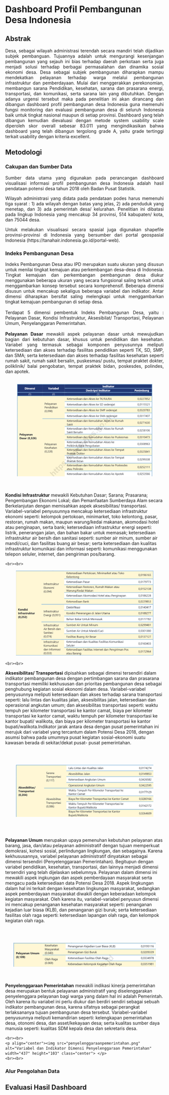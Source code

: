 # Dashboard Profil Pembangunan Desa Indonesia

## Abstrak
<p align="justify">
 Desa, sebagai wilayah administrasi terendah secara mandiri telah dijadikan subjek pembanguan. Tujuannya adalah untuk mengurangi kesenjangan pembangunan yang sejauh ini bias terhadap daerah perkotaan serta juga menjadi solusi terhadap berbagai permasalahan dan dinamika sosial ekonomi desa. Desa sebagai subjek pembangunan diharapkan mampu mendekatkan pelayanan terhadap warga melalui pembangunan infrastruktur dan pemberdayaan. Mulai dari menggerakkan perekonomian, membangun sarana Pendidikan, kesehatan, sarana dan prasarana energi, transportasi, dan komunikasi, serta sarana lain yang dibutuhkan. Dengan adanya urgensi tersebut maka pada penelitian ini akan dirancang dan dibangun dashboard profil pembangunan desa Indonesia guna memenuhi fungsi monitoring dan evaluasi pembangunan desa di seluruh Indonesia baik untuk tingkat nasional maupun di setiap provinsi. Dashboard yang telah dibangun kemudian dievaluasi dengan metode system usability scale diperoleh skor overall sebesar 83.011 yang mengindikasikan bahwa dashboard yang telah dibangun tergolong grade A, yaitu grade tertinggi terkait usability dengan kriteria excellent.
</p>

## Metodologi

### Cakupan dan Sumber Data

<p align="justify">
Sumber data utama yang digunakan pada perancangan dashboard visualisasi informasi profil pembangunan desa Indonesia adalah hasil pendataan potensi desa tahun 2018 oleh Badan Pusat Statistik.
</p>
<p align="justify"> 
Wilayah administrasi yang didata pada pendataan podes harus memenuhi tiga syarat : 1) ada wilayah dengan batas yang jelas, 2) ada penduduk yang menetap, dan 3) ada pemerintah desa/ kelurahan. Penelitian ini dibatasi pada lingkup Indonesia yang mencakup 34 provinsi, 514 kabupaten/ kota, dan 75044 desa.
</p>
<p align ="justify">
 Untuk melakukan visualisasi secara spasial juga digunakan shapefile provinsi-provinsi di Indonesia yang bersumber dari portal geospasial Indonesia (https://tanahair.indonesia.go.id/portal-web). 
</p>


### Indeks Pembangunan Desa

<p align="justify">
Indeks Pembangunan Desa atau IPD merupakan suatu ukuran yang disusun untuk menilai tingkat kemajuan atau perkembangan desa-desa di Indonesia. Tingkat kemajuan dan perkembangan pembangunan desa diukur menggunakan beberapa ukuran yang secara fungsional saling terkait untuk menggambarkan konsep tersebut secara komprehensif. Beberapa dimensi disusun untuk mencakup sekaligus beberapa variabel dan indikator. Antar dimensi diharapkan bersifat saling melengkapi untuk menggambarkan tingkat kemajuan pembangunan di setiap desa.
 <br><br>
Terdapat 5 dimensi pembentuk Indeks Pembangunan Desa, yaitu : Pelayanan Dasar, Kondisi Infrastruktur, Aksesibilat/ Transportasi, Pelayanan Umum, Penyelanggaran Pemerintahan.
 <br><br>
 <b>Pelayanan Dasar</b> mewakili aspek pelayanan dasar untuk mewujudkan bagian dari kebutuhan dasar, khusus untuk pendidikan dan kesehatan. Variabel yang termasuk sebagai komponen penyusunnya meliputi ketersediaan dan akses terhadap fasilitas pendidikan seperti TK, SD, SMP, dan SMA; serta ketersediaan dan akses terhadap fasilitas kesehatan seperti rumah sakit, rumah sakit bersalin, puskesmas/ pustu, tempat praktet dokter, poliklinik/ balai pengobatan, tempat praktek bidan, poskesdes, polindes, dan apotek.
<br><br>
 <p align="center"> <img src="pelayanandasar.png" alt="Variabel dan Indikator Dimensi Pelayanan Dasar" width="431" height="293" class="center"> </p>
 <br><br>
 <b>Kondisi Infrastruktur</b> mewakili Kebutuhan Dasar; Sarana; Prasarana; Pengembangan Ekonomi Lokal; dan Pemanfaatan Sumberdaya Alam secara Berkelanjutan dengan memisahkan aspek aksesibilitas/ transportasi. Variabel-variabel penyusunnya mencakup ketersediaan infrastruktur ekonomi seperti: kelompok pertokoan, minimarket, toko kelontong, pasar, restoran, rumah makan, maupun warung/kedai makanan, akomodasi hotel atau penginapan, serta bank; ketersediaan infrastruktur energi seperti: listrik, penerangan jalan, dan bahan bakar untuk memasak; ketersediaan infrastruktur air bersih dan sanitasi seperti: sumber air minum, sumber air mandi/cuci, dan fasilitas buang air besar; serta ketersediaan dan kualitas infrastruktur komunikasi dan informasi seperti: komunikasi menggunakan telepon seluler, internet, dan pengiriman pos/barang.
	
	<br><br>
 <p align="center"><img src="kondisiinfrastruktur.png" alt="Variabel dan Indikator Dimensi Kondisi Infrastruktur" width="437" height="269" class="center"></p> 
	
	<br><br>
 <b>Aksesibilitas/ Transportasi</b> dipisahkan sebagai dimensi tersendiri dalam indikator pembangunan desa dengan pertimbangan sarana dan prasarana transportasi memiliki kekhususan dan prioritas pembangunan desa sebagai penghubung kegiatan sosial ekonomi dalam desa. Variabel-variabel penyusunnya meliputi ketersediaan dan akses terhadap sarana transportasi seperti: lalu lintas dan kualitas jalan, aksesibilitas jalan, ketersediaan dan operasional angkutan umum; dan aksesibilitas transportasi seperti: waktu tempuh per kilometer transportasi ke kantor camat, biaya per kilometer transportasi ke kantor camat, waktu tempuh per kilometer transportasi ke kantor bupati/ walikota, dan biaya per kilometer transportasi ke kantor bupati/walikota.Indikator jarak antara desa dengan pusat pemerintahan ini merujuk dari variabel yang tercantum dalam Potensi Desa 2018, dengan asumsi bahwa pada umumnya pusat kegiatan sosial-ekonomi suatu kawasan berada di sekitar/dekat pusat- pusat pemerintahan.
	
<br><br>
	<p align="center"> <img src="aksesibilitastransportasi.png" alt="Variabel dan Indikator Dimensi Aksesibilitas Transportasi" width="437" height="165" class="center"> </p>
 <br><br>
	
 <b>Pelayanan Umum</b> merupakan upaya pemenuhan kebutuhan pelayanan atas barang, jasa, dan/atau pelayanan administratif dengan tujuan memperkuat demokrasi, kohesi sosial, perlindungan lingkungan, dan sebagainya. Karena kekhususannya, variabel pelayanan administratif dinyatakan sebagai dimensi tersendiri (Penyelenggaraan Pemerintahan). Begitupun dengan variabel pendidikan, kesehatan, transportasi, dan lainnya menjadi dimensi tersendiri yang telah dijelaskan sebelumnya. Pelayanan dalam dimensi ini mewakili aspek ingkungan dan aspek pemberdayaan masyarakat serta mengacu pada ketersediaan data Potensi Desa 2018. Aspek lingkungan dalam hal ini terkait dengan kesehatan lingkungan masyarakat, sedangkan aspek pemberdayaan masyarakat diwakili dengan keberadaan kelompok kegiatan masyarakat. Oleh karena itu, variabel-variabel penyusun dimensi ini mencakup penanganan kesehatan masyarakat seperti: penanganan kejadian luar biasa (KLB), dan penanganan gizi buruk; serta ketersediaan fasilitas olah raga seperti: ketersediaan lapangan olah raga, dan kelompok kegiatan olah raga.
	
<br><br>
	<p align="center"><img src="pelayananumum.png" alt="Variabel dan Indikator Dimensi Pelayanan Umum" width="453" height="76" class="center"></p>
 <br><br>
 <b>Penyelenggaraan Pemerintahan</b> mewakili indikasi kinerja pemerintahan desa merupakan bentuk pelayanan administratif yang diselenggarakan penyelenggara pelayanan bagi warga yang dalam hal ini adalah Pemerintah. Oleh karena itu variabel ini perlu diukur dan berdiri sendiri sebagai sebuah indikator pembangunan desa, karena sifatnya sebagai perangkat terlaksananya tujuan pembangunan desa tersebut. Variabel-variabel penyusunnya meliputi kemandirian seperti: kelengkapan pemerintahan desa, otonomi desa, dan asset/kekayaan desa; serta kualitas sumber daya manusia seperti: kualitas SDM kepala desa dan sekretaris desa.

	<br><br>
	<p align="center"><img src="penyelenggaraanpemerintahan.png" alt="Variabel dan Indikator Dimensi Penyelenggaraan Pemerintahan" width="437" height="103" class="center"> </p>
	<br><br>

</p>




### Alur Pengolahan Data

## Evaluasi Hasil Dashboard
